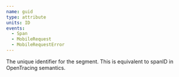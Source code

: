 ```yaml
---
name: guid
type: attribute
units: ID
events:
  - Span
  - MobileRequest
  - MobileRequestError
---
```


The unique identifier for the segment. This is equivalent to spanID in OpenTracing semantics.